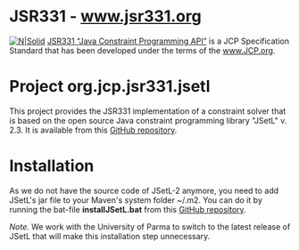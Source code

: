 # JSR331 - www.jsr331.org    
[![N|Solid](https://jsr331.files.wordpress.com/2013/05/jcp.jpg)](http://jcp.org/en/jsr/detail?id=331)
[JSR331 “Java Constraint Programming API”](http://jsr331.org) is a JCP Specification Standard that has been developed under the terms of the www.JCP.org. 

# Project org.jcp.jsr331.jsetl
This project provides the JSR331 implementation of a constraint solver that is based on the open source Java constraint programming library "JSetL" v. 2.3. It is available from this [GitHub repository](https://github.com/OpenRulesSupport/jsr331/tree/master/org.jcp.jsr331.jsetl). 

# Installation
As we do not have the source code of JSetL-2 anymore, you need to add JSetL's jar file to your Maven's system folder ~/.m2. You can do it by running the bat-file **installJSetL.bat** from this [GitHub repository](https://github.com/OpenRulesSupport/jsr331/tree/master/org.jcp.jsr331.jsetl/lib). 

*Note.* We work with the University of Parma to switch to the latest release of JSetL that will make this installation step unnecessary.


